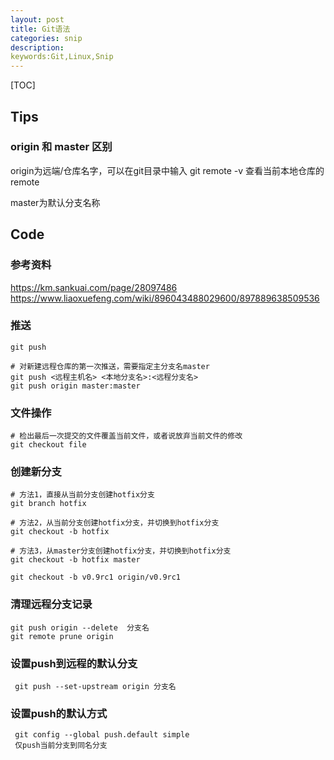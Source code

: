 ```yaml
---
layout: post
title: Git语法
categories: snip
description:
keywords:Git,Linux,Snip
---
```


[TOC]
## Tips

### origin 和 master 区别

origin为远端/仓库名字，可以在git目录中输入 git remote -v 查看当前本地仓库的remote

master为默认分支名称

## Code

### 参考资料 
https://km.sankuai.com/page/28097486
https://www.liaoxuefeng.com/wiki/896043488029600/897889638509536
### 推送
```
git push

# 对新建远程仓库的第一次推送，需要指定主分支名master
git push <远程主机名> <本地分支名>:<远程分支名>
git push origin master:master
```

### 文件操作
```
# 检出最后一次提交的文件覆盖当前文件，或者说放弃当前文件的修改
git checkout file 
```

### 创建新分支
```
# 方法1，直接从当前分支创建hotfix分支
git branch hotfix 

# 方法2，从当前分支创建hotfix分支，并切换到hotfix分支
git checkout -b hotfix 

# 方法3，从master分支创建hotfix分支，并切换到hotfix分支
git checkout -b hotfix master 

git checkout -b v0.9rc1 origin/v0.9rc1

```

### 清理远程分支记录
```
git push origin --delete  分支名
git remote prune origin
```

### 设置push到远程的默认分支
```
 git push --set-upstream origin 分支名
```

 ### 设置push的默认方式
 ```
  git config --global push.default simple
  仅push当前分支到同名分支
 ```